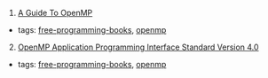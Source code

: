 1. [A Guide To OpenMP](http://bisqwit.iki.fi/story/howto/openmp/)
  * tags: [free-programming-books](tags/free-programming-books.md), [openmp](tags/openmp.md)
2. [OpenMP Application Programming Interface Standard Version 4.0](http://www.openmp.org/mp-documents/OpenMP4.0.0.pdf)
  * tags: [free-programming-books](tags/free-programming-books.md), [openmp](tags/openmp.md)
